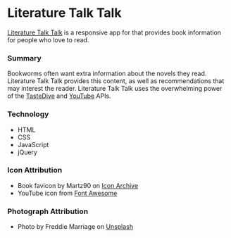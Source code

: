 # Literature Talk Talk

[Literature Talk Talk](https://dermio.github.io/book-search-CS/) is a responsive app for that provides book information for people who love to read.

### Summary

Bookworms often want extra information about the novels they read. Literature Talk Talk provides this content, as well as recommendations that may interest the reader. Literature Talk Talk uses the overwhelming power of the [TasteDive](https://tastedive.com/) and [YouTube](https://www.youtube.com/) APIs.

### Technology

* HTML
* CSS
* JavaScript
* jQuery

### Icon Attribution

* Book favicon by Martz90 on [Icon Archive](http://www.iconarchive.com/artist/martz90.html)
* YouTube icon from [Font Awesome](http://fontawesome.io/)


### Photograph Attribution

* Photo by Freddie Marriage on [Unsplash](https://unsplash.com/@fredmarriage)